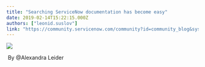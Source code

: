 ```yaml
---
title: "Searching ServiceNow documentation has become easy"
date: 2019-02-14T15:22:15.000Z
authors: ["leonid.suslov"]
link: "https://community.servicenow.com/community?id=community_blog&sys_id=da2c5cfedb6763444abd5583ca961999"
---
```

<p><img style="max-width: 100%; max-height: 480px;" src="8b5b5c7adb6763444abd5583ca961914.iix" /></p>
<p> By &#64;Alexandra Leider</p>
<p> </p>